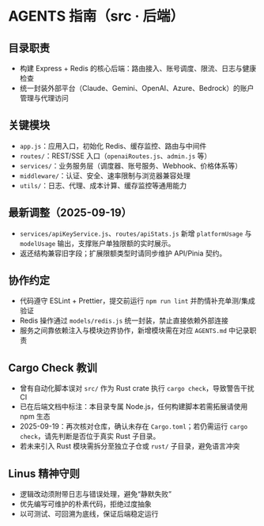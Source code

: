 # AGENTS 指南（src · 后端）

## 目录职责
- 构建 Express + Redis 的核心后端：路由接入、账号调度、限流、日志与健康检查
- 统一封装外部平台（Claude、Gemini、OpenAI、Azure、Bedrock）的账户管理与代理访问

## 关键模块
- `app.js`：应用入口，初始化 Redis、缓存监控、路由与中间件
- `routes/`：REST/SSE 入口（`openaiRoutes.js`、`admin.js` 等）
- `services/`：业务服务层（调度器、账号服务、Webhook、价格体系等）
- `middleware/`：认证、安全、速率限制与浏览器兼容处理
- `utils/`：日志、代理、成本计算、缓存监控等通用能力

## 最新调整（2025-09-19）
- `services/apiKeyService.js`、`routes/apiStats.js` 新增 `platformUsage` 与 `modelUsage` 输出，支撑账户单独限额的实时展示。
- 返还结构兼容旧字段；扩展限额类型时请同步维护 API/Pinia 契约。

## 协作约定
- 代码遵守 ESLint + Prettier，提交前运行 `npm run lint` 并酌情补充单测/集成验证
- Redis 操作通过 `models/redis.js` 统一封装，禁止直接依赖外部连接
- 服务之间靠依赖注入与模块边界协作，新增模块需在对应 `AGENTS.md` 中记录职责

## Cargo Check 教训
- 曾有自动化脚本误对 `src/` 作为 Rust crate 执行 `cargo check`，导致警告干扰 CI
- 已在后端文档中标注：本目录专属 Node.js，任何构建脚本若需拓展请使用 npm 生态
- 2025-09-19：再次核对仓库，确认未存在 `Cargo.toml`；若仍需运行 `cargo check`，请先判断是否位于真实 Rust 子目录。
- 若未来引入 Rust 模块需拆分至独立子仓或 `rust/` 子目录，避免语言冲突

## Linus 精神守则
- 逻辑改动须附带日志与错误处理，避免“静默失败”
- 优先编写可维护的朴素代码，拒绝过度抽象
- 以可测试、可回溯为底线，保证后端稳定运行